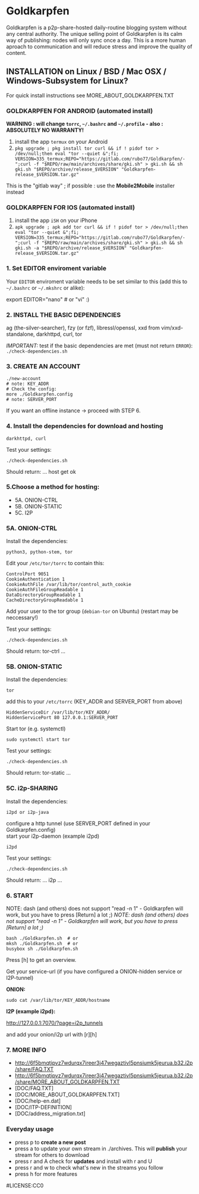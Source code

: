 # Goldkarpfen
Goldkarpfen is a p2p-share-hosted daily-routine blogging system without any central authority. The unique selling point of Goldkarpfen is its calm way of publishing: nodes will only sync once a day. This is a more human aproach to communication and will reduce stress and improve the quality of content.

## INSTALLATION on Linux / BSD / Mac OSX / Windows-Subsystem for Linux?
For quick install instructions see MORE_ABOUT_GOLDKARPFEN.TXT

### GOLDKARPFEN FOR ANDROID (automated install)
**WARNING : will change `torrc`, `~/.bashrc` and `~/.profile` - also : ABSOLUTELY NO WARRANTY!**

1. install the app `termux` on your Android
2. `pkg upgrade ; pkg install tor curl && if ! pidof tor > /dev/null;then eval "tor --quiet &";fi;
VERSION=335_termux;REPO="https://gitlab.com/rubo77/Goldkarpfen/-";curl -f "$REPO/raw/main/archives/share/gki.sh" > gki.sh && sh gki.sh "$REPO/archive/release_$VERSION" "Goldkarpfen-release_$VERSION.tar.gz"`

This is the "gitlab way" ; if possible : use the **Mobile2Mobile** installer instead

### GOLDKARPFEN FOR IOS (automated install)

1. install the app `iSH` on your iPhone
2. `apk upgrade ; apk add tor curl && if ! pidof tor > /dev/null;then eval "tor --quiet &";fi;
VERSION=335_termux;REPO="https://gitlab.com/rubo77/Goldkarpfen/-";curl -f "$REPO/raw/main/archives/share/gki.sh" > gki.sh && sh gki.sh -a "$REPO/archive/release_$VERSION" "Goldkarpfen-release_$VERSION.tar.gz"`

### 1. Set EDITOR enviroment variable
Your `EDITOR` enviroment variable needs to be set similar to this (add this to `~/.bashrc` or `~/.mkshrc` or alike):

   export EDITOR="nano" # or "vi" :)

### 2. INSTALL THE BASIC DEPENDENCIES  
ag (the-silver-searcher), fzy (or fzf), libressl/openssl, xxd from vim/xxd-standalone, darkhttpd, curl, tor

*IMPORTANT:* test if the basic dependencies are met (must not return `ERROR`):  
`./check-dependencies.sh`

### 3. CREATE AN ACCOUNT

    ./new-account
    # note: KEY_ADDR
    # Check the config:
    more ./Goldkarpfen.config
    # note: SERVER_PORT

If you want an offline instance -> proceed with STEP 6.

### 4. Install the dependencies for download and hosting

    darkhttpd, curl

Test your settings:

    ./check-dependencies.sh
  
Should return: ... host get ok

### 5.Choose a method for hosting:
- 5A. ONION-CTRL
- 5B. ONION-STATIC
- 5C. I2P

### 5A. ONION-CTRL
Install the dependencies:

    python3, python-stem, tor

Edit your `/etc/tor/torrc` to contain this:

    ControlPort 9051
    CookieAuthentication 1
    CookieAuthFile /var/lib/tor/control_auth_cookie
    CookieAuthFileGroupReadable 1
    DataDirectoryGroupReadable 1
    CacheDirectoryGroupReadable 1

Add your user to the tor group (`debian-tor` on Ubuntu) (restart may be neccessary!)

Test your settings:

    ./check-dependencies.sh
    
Should return: tor-ctrl ...

### 5B. ONION-STATIC
Install the dependencies:

    tor

add this to your `/etc/torrc` (KEY_ADDR and SERVER_PORT from above)

    HiddenServiceDir /var/lib/tor/KEY_ADDR/
    HiddenServicePort 80 127.0.0.1:SERVER_PORT

Start tor (e.g. systemctl)

    sudo systemctl start tor

Test your settings:

    ./check-dependencies.sh
    
Should return: tor-static ...

### 5C. i2p-SHARING
Install the dependencies:  

    i2pd or i2p-java

configure a http tunnel (use SERVER_PORT defined in your Goldkarpfen.config)  
start your i2p-daemon (example i2pd)

    i2pd

Test your settings:

    ./check-dependencies.sh
    
Should return: ... i2p ...

### 6. START
NOTE: dash (and others) does not support "read -n 1" - Goldkarpfen will work, but you have to press [Return] a lot ;)
*NOTE: dash (and others) does not support "read -n 1" - Goldkarpfen will work, but you have to press [Return] a lot ;)*

    bash ./Goldkarpfen.sh  # or
    mksh ./Goldkarpfen.sh  # or
    busybox sh ./Goldkarpfen.sh

Press [h] to get an overview.

Get your service-url (if you have configured a ONION-hidden service or I2P-tunnel)

**ONION:**

    sudo cat /var/lib/tor/KEY_ADDR/hostname

**I2P (example i2pd):**
  
http://127.0.0.1:7070/?page=i2p_tunnels

and add your onion/i2p url with [r][h]

### 7. MORE INFO
- http://6f5bmqtipvz7wdurqx7ireer3j47wegaztivl5pnsiumk5jeurua.b32.i2p/share/FAQ.TXT
- http://6f5bmqtipvz7wdurqx7ireer3j47wegaztivl5pnsiumk5jeurua.b32.i2p/share/MORE_ABOUT_GOLDKARPFEN.TXT
- [DOC/FAQ.TXT]
- [DOC/MORE_ABOUT_GOLDKARPFEN.TXT]
- [DOC/help-en.dat]
- [DOC/ITP-DEFINITION]
- [DOC/address_migration.txt]

### Everyday usage
- press p to **create a new post**
- press a to update your own stream in ./archives. This will **publish** your stream for others to download
- press r and A check for **updates** and install with r and U 
- press r and w to check what's new in the streams you follow 
- press h for more features

#LICENSE:CC0
